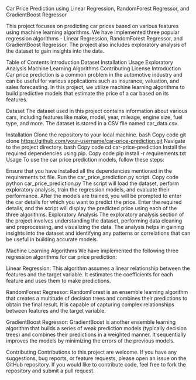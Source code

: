 Car Price Prediction using Linear Regression, RandomForest Regressor, and GradientBoost Regressor

This project focuses on predicting car prices based on various features using machine learning algorithms. We have implemented three popular regression algorithms - Linear Regression, RandomForest Regressor, and GradientBoost Regressor. The project also includes exploratory analysis of the dataset to gain insights into the data.

Table of Contents
Introduction
Dataset
Installation
Usage
Exploratory Analysis
Machine Learning Algorithms
Contributing
License
Introduction
Car price prediction is a common problem in the automotive industry and can be useful for various applications such as insurance, valuation, and sales forecasting. In this project, we utilize machine learning algorithms to build predictive models that estimate the price of a car based on its features.

Dataset
The dataset used in this project contains information about various cars, including features like make, model, year, mileage, engine size, fuel type, and more. The dataset is stored in a CSV file named car_data.csv.

Installation
Clone the repository to your local machine.
bash
Copy code
git clone https://github.com/your-username/car-price-prediction.git
Navigate to the project directory.
bash
Copy code
cd car-price-prediction
Install the required dependencies using pip.
Copy code
pip install -r requirements.txt
Usage
To use the car price prediction models, follow these steps:

Ensure that you have installed all the dependencies mentioned in the requirements.txt file.
Run the car_price_prediction.py script.
Copy code
python car_price_prediction.py
The script will load the dataset, perform exploratory analysis, train the regression models, and evaluate their performance.
After the models are trained, you will be prompted to enter the car details for which you want to predict the price.
Enter the required details, and the script will display the predicted price using each of the three algorithms.
Exploratory Analysis
The exploratory analysis section of the project involves understanding the dataset, performing data cleaning and preprocessing, and visualizing the data. The analysis helps in gaining insights into the dataset and identifying any patterns or correlations that can be useful in building accurate models.

Machine Learning Algorithms
We have implemented the following three regression algorithms for car price prediction:

Linear Regression: This algorithm assumes a linear relationship between the features and the target variable. It estimates the coefficients for each feature and uses them to make predictions.

RandomForest Regressor: RandomForest is an ensemble learning algorithm that creates a multitude of decision trees and combines their predictions to obtain the final result. It is capable of capturing complex relationships between features and the target variable.

GradientBoost Regressor: GradientBoost is another ensemble learning algorithm that builds a series of weak prediction models (typically decision trees) and combines their predictions in a weighted manner. It sequentially improves the models by minimizing the errors of the previous models.

Contributing
Contributions to this project are welcome. If you have any suggestions, bug reports, or feature requests, please open an issue on the GitHub repository. If you would like to contribute code, feel free to fork the repository and submit a pull request.
